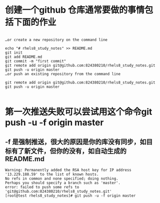 # 创建一个github 仓库通常要做的事情包括下面的作业
```

…or create a new repository on the command line
 
echo "# rhels8_study_notes" >> README.md
git init
git add README.md
git commit -m "first commit"
git remote add origin git@github.com:824380210/rhels8_study_notes.git
git push -u origin master
…or push an existing repository from the command line
 
git remote add origin git@github.com:824380210/rhels8_study_notes.git
git push -u origin master


```
# 第一次推送失败可以尝试用这个命令git push -u -f origin master
## -f 是强制推送，很大的原因是你的库没有同步，如目标有了新文件，但你的没有，如自动生成的README.md

```
Warning: Permanently added the RSA host key for IP address '13.229.188.59' to the list of known hosts.
No refs in common and none specified; doing nothing.
Perhaps you should specify a branch such as 'master'.
error: failed to push some refs to 'git@github.com:824380210/rhels8_study_notes.git'
[root@test rhels8_study_notes]# git push -u -f origin master




```
